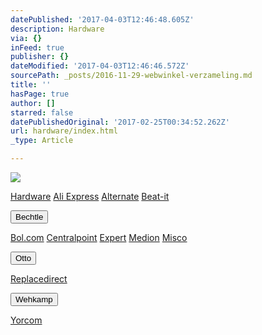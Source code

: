 ```yaml
---
datePublished: '2017-04-03T12:46:48.605Z'
description: Hardware
via: {}
inFeed: true
publisher: {}
dateModified: '2017-04-03T12:46:46.572Z'
sourcePath: _posts/2016-11-29-webwinkel-verzameling.md
title: ''
hasPage: true
author: []
starred: false
datePublishedOriginal: '2017-02-25T00:34:52.262Z'
url: hardware/index.html
_type: Article

---
```

![](https://the-grid-user-content.s3-us-west-2.amazonaws.com/dfe695bd-aa9b-42cf-ab7a-6a386efb1f3a.jpg)

[Hardware][0]
[Ali Express][1]
[Alternate][2]
[Beat-it][3]

<button data-role="cta" style="">Bechtle</button>

[Bol.com][4]
[Centralpoint][5]
[Expert][6]
[Medion][7]
[Misco][8]

<button data-role="cta" style="">Otto</button>

[Replacedirect][9]

<button data-role="cta" style="">Wehkamp</button>

[Yorcom][10]

[0]: https://thegrid.ai/nederlandse-webwinkels/software "Software"
[1]: http://tc.tradetracker.net/?c=15640&m=815289&a=133761&r=&u=
[2]: http://www.alternate.nl/tt/?tt=904_12_133761_&r=%2F
[3]: http://www.beat-it.nl/beat/?tt=16924_610437_133761_&r=
[4]: https://partnerprogramma.bol.com/click/click?p=1&t=url&s=4310&f=TXL&url=http%3A%2F%2Fwww.bol.com&name=Bol-Nedweb
[5]: http://www.centralpoint.nl/tracker/index.php?tt=534_12_133761_Ned-Web&r=%2F
[6]: http://tc.tradetracker.net/?c=5515&m=12&a=133761&u=%2F
[7]: http://tc.tradetracker.net/?c=3452&m=12&a=133761
[8]: http://tc.tradetracker.net/?c=5917&m=12&a=133761&r=Rapportagened.webw&u=%2F
[9]: http://www.replacedirect.nl/page/startExternal/?tt=4825_12_133761_Rapportagened.webw&r=%2F
[10]: http://www.yorcom.nl/shopping/?tt=4837_12_133761_Rapportagened.webw&r=%2F